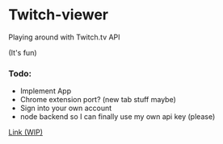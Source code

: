 # Twitch-viewer

Playing around with Twitch.tv API

(It's fun)


### Todo:
* Implement App
* Chrome extension port? (new tab stuff maybe)
* Sign into your own account
* node backend so I can finally use my own api key (please)

[Link (WIP)](https://abhiprasad.github.io/Twitch-Viewer/)
